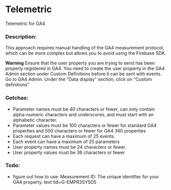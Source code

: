 # Telemetric
Telemetric for GA4

### Description:
This approach requires manual handling of the GA4 measurement protocol, which can be more complex but allows you to avoid using the Firebase SDK.

**Warning**
Ensure that the user property you are trying to send has been properly registered in GA4. You need to create the user property in the GA4 Admin section under Custom Definitions before it can be sent with events. Go to GA4 Admin. Under the "Data display" section, click on "Custom definitions"

### Gotchas:
- Parameter names must be 40 characters or fewer, can only contain alpha-numeric characters and underscores, and must start with an alphabetic character.
- Parameter values must be 100 characters or fewer for standard GA4 properties and 500 characters or fewer for GA4 360 properties
- Each request can have a maximum of 25 events.
- Each event can have a maximum of 25 parameters
- User property names must be 24 characters or fewer.
- User property values must be 36 characters or fewer

### Todo:
- figure out how to use: Measurement ID: The unique identifier for your GA4 property. text tid=G-EMPR3SY5D5
